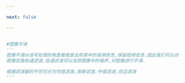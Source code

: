 ```yaml
---

next: false

---
```




<BlogInfo id="1016" title="22.图像平滑" author="白日梦想猿" pv=0 read_times=0 pre_cost_time="0分6秒" category="图像处理" tag_list="['图像处理']" create_time="2021.08.13 10:26:34" update_time="2021.08.13 16:35:47" />

```python

#图像平滑
'''
图像平滑从信号处理的角度看就是去除其中的高频信息,保留低频信息.因此我们可以对
图像实施低通滤波,低通滤波可以去除图像中的噪声,对图像进行平滑.

根据滤波器的不同可分为均值滤波,高斯滤波,中值滤波,双边滤波
'''


```



<ActionBox />
